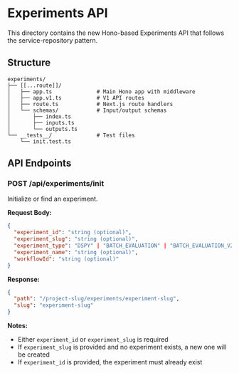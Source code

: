 # Experiments API

This directory contains the new Hono-based Experiments API that follows the service-repository pattern.

## Structure

```text
experiments/
├── [[...route]]/
│   ├── app.ts              # Main Hono app with middleware
│   ├── app.v1.ts           # V1 API routes
│   ├── route.ts            # Next.js route handlers
│   └── schemas/            # Input/output schemas
│       ├── index.ts
│       ├── inputs.ts
│       └── outputs.ts
└── __tests__/              # Test files
    └── init.test.ts
```

## API Endpoints

### POST /api/experiments/init

Initialize or find an experiment.

**Request Body:**
```json
{
  "experiment_id": "string (optional)",
  "experiment_slug": "string (optional)",
  "experiment_type": "DSPY" | "BATCH_EVALUATION" | "BATCH_EVALUATION_V2",
  "experiment_name": "string (optional)",
  "workflowId": "string (optional)"
}
```

**Response:**
```json
{
  "path": "/project-slug/experiments/experiment-slug",
  "slug": "experiment-slug"
}
```

**Notes:**
- Either `experiment_id` or `experiment_slug` is required
- If `experiment_slug` is provided and no experiment exists, a new one will be created
- If `experiment_id` is provided, the experiment must already exist
